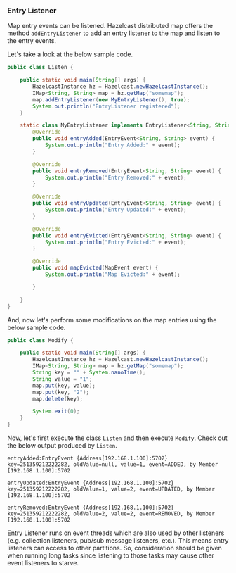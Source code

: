 


### Entry Listener

Map entry events can be listened. Hazelcast distributed map offers the method `addEntryListener` to add an entry listener to the map and listen to the entry events. 

Let's take a look at the below sample code.

```java
public class Listen {

    public static void main(String[] args) {
        HazelcastInstance hz = Hazelcast.newHazelcastInstance();
        IMap<String, String> map = hz.getMap("somemap");
        map.addEntryListener(new MyEntryListener(), true);
        System.out.println("EntryListener registered");
    }

    static class MyEntryListener implements EntryListener<String, String> {
        @Override
        public void entryAdded(EntryEvent<String, String> event) {
            System.out.println("Entry Added:" + event);
        }

        @Override
        public void entryRemoved(EntryEvent<String, String> event) {
            System.out.println("Entry Removed:" + event);
        }

        @Override
        public void entryUpdated(EntryEvent<String, String> event) {
            System.out.println("Entry Updated:" + event);
        }

        @Override
        public void entryEvicted(EntryEvent<String, String> event) {
            System.out.println("Entry Evicted:" + event);
        }

        @Override
        public void mapEvicted(MapEvent event) {
            System.out.println("Map Evicted:" + event);

        }

    }
}
```

And, now let's perform some modifications on the map entries using the below sample code.

```java
public class Modify {

    public static void main(String[] args) {
        HazelcastInstance hz = Hazelcast.newHazelcastInstance();
        IMap<String, String> map = hz.getMap("somemap");
        String key = "" + System.nanoTime();
        String value = "1";
        map.put(key, value);
        map.put(key, "2");
        map.delete(key);

        System.exit(0);
    }
}
```

Now, let's first execute the class `Listen` and then execute `Modify`. Check out the below output produced by `Listen`. 

```
entryAdded:EntryEvent {Address[192.168.1.100]:5702} key=251359212222282, oldValue=null, value=1, event=ADDED, by Member [192.168.1.100]:5702

entryUpdated:EntryEvent {Address[192.168.1.100]:5702} key=251359212222282, oldValue=1, value=2, event=UPDATED, by Member [192.168.1.100]:5702

entryRemoved:EntryEvent {Address[192.168.1.100]:5702} key=251359212222282, oldValue=2, value=2, event=REMOVED, by Member [192.168.1.100]:5702
```

Entry Listener runs on event threads which are also used by other listeners (e.g. collection listeners, pub/sub message listeners, etc.). This means entry listeners can access to other partitions. So, consideration should be given when running long tasks since listening to those tasks may cause other event listeners to starve.

